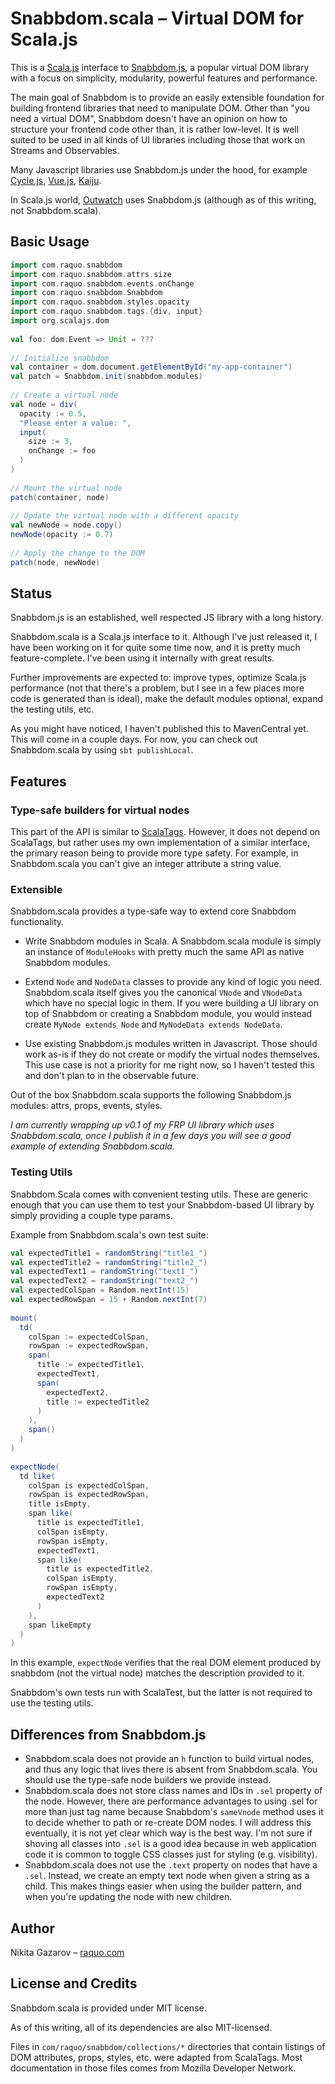 # Snabbdom.scala – Virtual DOM for Scala.js

This is a [Scala.js](https://github.com/scala-js/scala-js) interface to [Snabbdom.js](https://github.com/snabbdom/snabbdom), a popular virtual DOM library with a focus on simplicity, modularity, powerful features and performance.

The main goal of Snabbdom is to provide an easily extensible foundation for building frontend libraries that need to manipulate DOM. Other than "you need a virtual DOM", Snabbdom doesn't have an opinion on how to structure your frontend code other than, it is rather low-level. It is well suited to be used in all kinds of UI libraries including those that work on Streams and Observables.

Many Javascript libraries use Snabbdom.js under the hood, for example [Cycle.js](https://github.com/cyclejs/cyclejs/), [Vue.js](https://github.com/vuejs/vue), [Kaiju](https://github.com/AlexGalays/kaiju).

In Scala.js world, [Outwatch](https://github.com/OutWatch/outwatch) uses Snabbdom.js (although as of this writing, not Snabbdom.scala).

## Basic Usage

```scala
import com.raquo.snabbdom
import com.raquo.snabbdom.attrs.size
import com.raquo.snabbdom.events.onChange
import com.raquo.snabbdom.Snabbdom
import com.raquo.snabbdom.styles.opacity
import com.raquo.snabbdom.tags.{div, input}
import org.scalajs.dom
 
val foo: dom.Event => Unit = ??? 
 
// Initialize snabbdom
val container = dom.document.getElementById("my-app-container")
val patch = Snabbdom.init(snabbdom.modules)
 
// Create a virtual node
val node = div(
  opacity := 0.5,
  "Please enter a value: ",
  input(
    size := 3,
    onChange := foo 
  )
)
 
// Mount the virtual node
patch(container, node)
 
// Update the virtual node with a different opacity
val newNode = node.copy()
newNode(opacity := 0.7)
 
// Apply the change to the DOM
patch(node, newNode)
```

## Status

Snabbdom.js is an established, well respected JS library with a long history.

Snabbdom.scala is a Scala.js interface to it. Although I've just released it, I have been working on it for quite some time now, and it is pretty much feature-complete. I've been using it internally with great results.

Further improvements are expected to: improve types, optimize Scala.js performance (not that there's a problem, but I see in a few places more code is generated than is ideal), make the default modules optional, expand the testing utils, etc. 

As you might have noticed, I haven't published this to MavenCentral yet. This will come in a couple days. For now, you can check out Snabbdom.scala by using `sbt publishLocal`.

## Features

### Type-safe builders for virtual nodes

This part of the API is similar to [ScalaTags](https://github.com/lihaoyi/scalatags````). However, it does not depend on ScalaTags, but rather uses my own implementation of a similar interface, the primary reason being to provide more type safety. For example, in Snabbdom.scala you can't give an integer attribute a string value. 

### Extensible

Snabbdom.scala provides a type-safe way to extend core Snabbdom functionality.

* Write Snabbdom modules in Scala. A Snabbdom.scala module is simply an instance of `ModuleHooks` with pretty much the same API as native Snabbdom modules. 

* Extend `Node` and `NodeData` classes to provide any kind of logic you need. Snabbdom.scala itself gives you the canonical `VNode` and `VNodeData` which have no special logic in them. If you were building a UI library on top of Snabbdom or creating a Snabbdom module, you would instead create `MyNode extends Node` and `MyNodeData extends NodeData`.

* Use existing Snabbdom.js modules written in Javascript. Those should work as-is if they do not create or modify the virtual nodes themselves. This use case is not a priority for me right now, so I haven't tested this and don't plan to in the observable future.

Out of the box Snabbdom.scala supports the following Snabbdom.js modules: attrs, props, events, styles.

_I am currently wrapping up v0.1 of my FRP UI library which uses Snabbdom.scala, once I publish it in a few days you will see a good example of extending Snabbdom.scala._

### Testing Utils

Snabbdom.Scala comes with convenient testing utils. These are generic enough that you can use them to test your Snabbdom-based UI library by simply providing a couple type params.

Example from Snabbdom.scala's own test suite:

```scala
val expectedTitle1 = randomString("title1_")
val expectedTitle2 = randomString("title2_")
val expectedText1 = randomString("text1_")
val expectedText2 = randomString("text2_")
val expectedColSpan = Random.nextInt(15)
val expectedRowSpan = 15 + Random.nextInt(7)
 
mount(
  td(
    colSpan := expectedColSpan,
    rowSpan := expectedRowSpan,
    span(
      title := expectedTitle1,
      expectedText1,
      span(
        expectedText2,
        title := expectedTitle2
      )
    ),
    span()
  )
)
 
expectNode(
  td like(
    colSpan is expectedColSpan,
    rowSpan is expectedRowSpan,
    title isEmpty,
    span like(
      title is expectedTitle1,
      colSpan isEmpty,
      rowSpan isEmpty,
      expectedText1,
      span like(
        title is expectedTitle2,
        colSpan isEmpty,
        rowSpan isEmpty,
        expectedText2
      )
    ),
    span likeEmpty
  )
)
```

In this example, `expectNode` verifies that the real DOM element produced by snabbdom (not the virtual node) matches the description provided to it.

Snabbdom's own tests run with ScalaTest, but the latter is not required to use the testing utils. 

## Differences from Snabbdom.js

* Snabbdom.scala does not provide an `h` function to build virtual nodes, and thus any logic that lives there is absent from Snabbdom.scala. You should use the type-safe node builders we provide instead.
* Snabbdom.scala does not store class names and IDs in `.sel` property of the node. However, there are performance advantages to using .sel for more than just tag name because Snabbdom's `sameVnode` method uses it to decide whether to path or re-create DOM nodes. I will address this eventually, it is not yet clear which way is the best way. I'm not sure if shoving all classes into `.sel` is a good idea because in web application code it is common to toggle CSS classes just for styling (e.g. visibility).
* Snabbdom.scala does not use the `.text` property on nodes that have a `.sel`. Instead, we create an empty text node when given a string as a child. This makes things easier when using the builder pattern, and when you're updating the node with new children. 

## Author

Nikita Gazarov – [raquo.com](http://raquo.com)

## License and Credits

Snabbdom.scala is provided under MIT license.

As of this writing, all of its dependencies are also MIT-licensed.

Files in `com/raquo/snabbdom/collections/*` directories that contain listings of DOM attributes, props, styles, etc. were adapted from ScalaTags. Most documentation in those files comes from Mozilla Developer Network.
